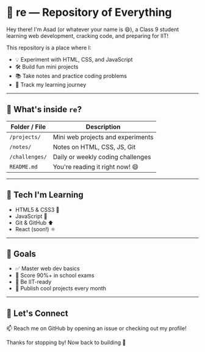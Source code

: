 # 🚀 re — Repository of Everything

Hey there! I'm Asad (or whatever your name is 😄), a Class 9 student learning web development, cracking code, and preparing for IIT!

This repository is a place where I:
- 💡 Experiment with HTML, CSS, and JavaScript
- 🛠️ Build fun mini projects
- 📚 Take notes and practice coding problems
- 🔄 Track my learning journey

---

## 📁 What's inside `re`?

| Folder / File | Description |
|---------------|-------------|
| `/projects/`  | Mini web projects and experiments |
| `/notes/`     | Notes on HTML, CSS, JS, Git |
| `/challenges/`| Daily or weekly coding challenges |
| `README.md`   | You're reading it right now! 😄 |

---

## 🧠 Tech I'm Learning

- HTML5 & CSS3 🧱
- JavaScript 🧠
- Git & GitHub ⬆️
- React (soon!) ⚛️

---

## 🎯 Goals

- ✅ Master web dev basics
- 🎯 Score 90%+ in school exams
- 🎯 Be IIT-ready
- 🚀 Publish cool projects every month

---

## 💬 Let's Connect

📫 Reach me on GitHub by opening an issue or checking out my profile!

Thanks for stopping by! Now back to building 🚧
